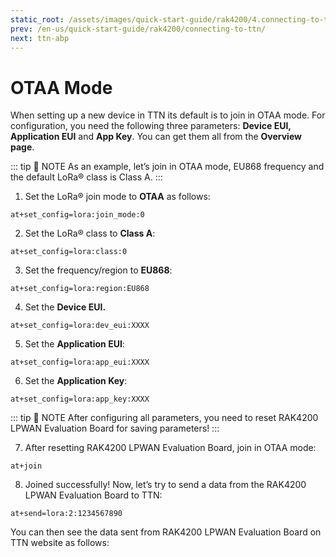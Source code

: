 ```yaml
---
static_root: /assets/images/quick-start-guide/rak4200/4.connecting-to-ttn/ttn-otaa
prev: /en-us/quick-start-guide/rak4200/connecting-to-ttn/
next: ttn-abp
---
```


# OTAA Mode
When setting up a new device in TTN its default is to join in OTAA mode. For configuration, you need the following three parameters: **Device EUI, Application EUI** and **App Key**. You can get them all from the **Overview page**.

<rk-img
  :src="`${$frontmatter.static_root}/otjgr7rhyejvmsx4i4km.png`"
  width="100%"
  figure-number="1"
  caption="Device Overview Parameters"
/>

::: tip 📝 NOTE
As an example, let’s join in OTAA mode, EU868 frequency and the default LoRa® class is Class A.
:::

1. Set the LoRa® join mode to **OTAA** as follows:
```
at+set_config=lora:join_mode:0
```

<rk-img
  :src="`${$frontmatter.static_root}/ugvheykwbjgqrmve3gr1.jpg`"
  width="60%"
  figure-number="2"
  caption=" AT Command for OTAA LoRa® Join Mode via RAK Serial Port Tool"
/>

2. Set the LoRa® class to **Class A**:
```
at+set_config=lora:class:0
```
<rk-img
  :src="`${$frontmatter.static_root}/uwdcbt0uegx9s5nacmdh.jpg`"
  width="60%"
  figure-number="3"
  caption=" AT Command for OTAA LoRa® Class via RAK Serial Port Tool"
/>

3. Set the frequency/region to **EU868**:
```
at+set_config=lora:region:EU868
```
<rk-img
  :src="`${$frontmatter.static_root}/iuxsdncululn7d4ywcis.jpg`"
  width="60%"
  figure-number="4"
  caption=" AT Command for OTAA LoRa® Region Frequency via RAK Serial Port Tool"
/>

4. Set the **Device EUI.**
```
at+set_config=lora:dev_eui:XXXX
```
<rk-img
  :src="`${$frontmatter.static_root}/pu2digmbwm9tms4h3mtm.jpg`"
  width="60%"
  figure-number="5"
  caption=" AT Command for OTAA LoRa® Device EUI via RAK Serial Port Tool"
/>

5. Set the **Application EUI**:
```
at+set_config=lora:app_eui:XXXX
```
<rk-img
  :src="`${$frontmatter.static_root}/k2nhwyd1ctfx6gjwuboz.jpg`"
  width="60%"
  figure-number="6"
  caption=" AT Command for OTAA LoRa® Application EUI via RAK Serial Port Tool"
/>

6. Set the **Application Key**:
```
at+set_config=lora:app_key:XXXX
```
<rk-img
  :src="`${$frontmatter.static_root}/rv7qwzhicwokmmgxcawf.jpg`"
  width="60%"
  figure-number="7"
  caption=" AT Command for OTAA LoRa® Application Key via RAK Serial Port Tool"
/>

::: tip 📝 NOTE
After configuring all parameters, you need to reset RAK4200 LPWAN Evaluation Board for saving parameters!
:::

7. After resetting  RAK4200 LPWAN Evaluation Board, join in OTAA mode:
```
at+join
```
<rk-img
  :src="`${$frontmatter.static_root}/mgztynrigiozealhlv6t.jpg`"
  width="60%"
  figure-number="8"
  caption=" AT Command for OTAA LoRa® Join via RAK Serial Port Tool"
/>

8. Joined successfully! Now, let’s try to send a data from the  RAK4200 LPWAN Evaluation Board to TTN:
```
at+send=lora:2:1234567890
```
<rk-img
  :src="`${$frontmatter.static_root}/drwvcagphdvkbt8kefnc.jpg`"
  width="60%"
  figure-number="9"
  caption="OTAA Test Sample Data Sent via RAK Serial Port Tool"
/>

You can then see the data sent from  RAK4200 LPWAN Evaluation Board on TTN website as follows:

<rk-img
  :src="`${$frontmatter.static_root}/vdrrdeh7oifamkrwvryn.jpg`"
  width="100%"
  figure-number="10"
  caption="OTAA Test Sample Data Sent Viewed in The Things Network"
/>